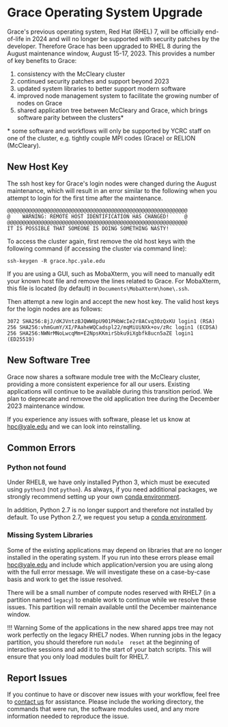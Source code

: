 # Grace Operating System Upgrade

Grace's previous operating system, Red Hat (RHEL) 7, will be officially end-of-life 
in 2024 and will no longer be supported with security patches by the developer.
Therefore Grace has been upgraded to RHEL 8 during the August maintenance window, August 15-17, 2023.
This provides a number of key benefits to Grace:

1. consistency with the McCleary cluster
1. continued security patches and support beyond 2023
1. updated system libraries to better support modern software
1. improved node management system to facilitate the growing number of nodes on Grace
1. shared application tree between McCleary and Grace, which brings software parity between the clusters\*

\* some software and workflows will only be supported by YCRC staff on one of the cluster, e.g. tightly couple MPI codes (Grace) or RELION (McCleary).

## New Host Key

The ssh host key for Grace's login nodes were changed during the August maintenance, which will result in an error similar to the following when you attempt to login for the first time after the maintenance.

```
@@@@@@@@@@@@@@@@@@@@@@@@@@@@@@@@@@@@@@@@@@@@@@@@@@@@@@@@@@@
@    WARNING: REMOTE HOST IDENTIFICATION HAS CHANGED!     @
@@@@@@@@@@@@@@@@@@@@@@@@@@@@@@@@@@@@@@@@@@@@@@@@@@@@@@@@@@@
IT IS POSSIBLE THAT SOMEONE IS DOING SOMETHING NASTY!
```

To access the cluster again, first remove the old host keys with the following command (if accessing the cluster via command line):

```
ssh-keygen -R grace.hpc.yale.edu
```

If you are using a GUI, such as MobaXterm, you will need to manually edit your known host file and remove the lines related to Grace. For MobaXterm, this file is located (by default) in `Documents\MobaXterm\home\.ssh`.

Then attempt a new login and accept the new host key. The valid host keys for the login nodes are as follows:

```
3072 SHA256:8jJ/dKJVntzBJQWW8pU901PHbWcIe2r8ACvq30zQxKU login1 (RSA)
256 SHA256:vhmGumY/XI/PAaheWQCadspl22/mqMiUiNXk+ov/zRc login1 (ECDSA)
256 SHA256:NWNrMNoLwcqMm+E2NpsKKmirSbku9iXgbfk8ucn5aZE login1 (ED25519)
```

## New Software Tree

Grace now shares a software module tree with the McCleary cluster, providing a more consistent experience for all our users.
Existing applications will continue to be available during this transition period.
We plan to deprecate and remove the old application tree during the December 2023 maintenance window.

If you experience any issues with software, please let us know at [hpc@yale.edu](mailto:hpc@yale.edu) and we can look into reinstalling.

## Common Errors

### Python not found

Under RHEL8, we have only installed Python 3, which must be executed using `python3` (not `python`). 
As always, if you need additional packages, we strongly recommend setting up your own [conda environment](/clusters-at-yale/guides/conda/).

In addition, Python 2.7 is no longer support and therefore not installed by default. 
To use Python 2.7, we request you setup a [conda environment](/clusters-at-yale/guides/conda/).

### Missing System Libraries

Some of the existing applications may depend on libraries that are no longer installed in the operating system.
If you run into these errors please email [hpc@yale.edu](mailto:hpc@yale.edu) and include which application/version you are using along with the full error message.
We will investigate these on a case-by-case basis and work to get the issue resolved.

There will be a small number of compute nodes reserved with RHEL7 (in a partition named `legacy`) to enable work to continue while we resolve these issues.
This partition will remain available until the December maintenance window.

!!! Warning
    Some of the applications in the new shared apps tree may not work perfectly on the legacy RHEL7 nodes. 
    When running jobs in the legacy partition, you should therefore run `module 
reset` at the beginning of interactive sessions and add it to the start of your batch scripts. 
    This will ensure that you only load modules built for RHEL7.

## Report Issues

If you continue to have or discover new issues with your workflow, feel free to [contact us](/) for assistance. Please include the working directory, the commands that were run, the software modules used, and any more information needed to reproduce the issue.

